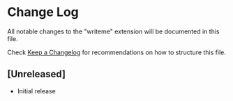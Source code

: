 # Change Log

All notable changes to the "writeme" extension will be documented in this file.

Check [Keep a Changelog](http://keepachangelog.com/) for recommendations on how to structure this file.

## [Unreleased]

- Initial release